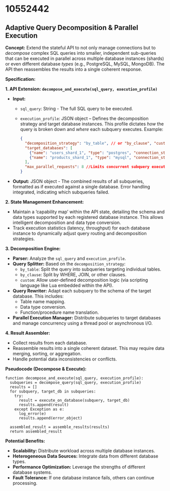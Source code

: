 # 10552442

## Adaptive Query Decomposition & Parallel Execution

**Concept:** Extend the stateful API to not only manage connections but to *decompose* complex SQL queries into smaller, independent sub-queries that can be executed in parallel across multiple database instances (shards) or even different database *types* (e.g., PostgreSQL, MySQL, MongoDB). The API then reassembles the results into a single coherent response.

**Specification:**

**1. API Extension: `decompose_and_execute(sql_query, execution_profile)`**

   *   **Input:**
        *   `sql_query`: String - The full SQL query to be executed.
        *   `execution_profile`: JSON object – Defines the decomposition strategy and target database instances.  This profile dictates *how* the query is broken down and *where* each subquery executes.  Example:

            ```json
            {
              "decomposition_strategy": "by_table", // or "by_clause", "custom"
              "target_databases": [
                {"name": "users_shard_1", "type": "postgres", "connection_string": "...", "weight": 0.6},
                {"name": "products_shard_1", "type": "mysql", "connection_string": "...", "weight": 0.4}
              ],
              "max_parallel_requests": 8 //Limits concurrent subquery executions
            }
            ```

   *   **Output:** JSON object - The combined results of all subqueries, formatted as if executed against a single database.  Error handling integrated, indicating which subqueries failed.

**2.  State Management Enhancement:**

   *   Maintain a ‘capability map’ within the API state, detailing the schema and data types supported by each registered database instance. This allows intelligent decomposition and data type conversion.
   *   Track execution statistics (latency, throughput) for each database instance to dynamically adjust query routing and decomposition strategies.

**3.  Decomposition Engine:**

   *   **Parser:** Analyze the `sql_query` and `execution_profile`.
   *   **Query Splitter:** Based on the `decomposition_strategy`:
        *   `by_table`: Split the query into subqueries targeting individual tables.
        *   `by_clause`: Split by WHERE, JOIN, or other clauses.
        *   `custom`: Allow user-defined decomposition logic (via scripting language like Lua embedded within the API).
   *   **Query Rewriter:** Adapt each subquery to the schema of the target database.  This includes:
        *   Table name mapping.
        *   Data type conversion.
        *   Function/procedure name translation.
   *   **Parallel Execution Manager:** Distribute subqueries to target databases and manage concurrency using a thread pool or asynchronous I/O.

**4.  Result Assembler:**

   *   Collect results from each database.
   *   Reassemble results into a single coherent dataset.  This may require data merging, sorting, or aggregation.
   *   Handle potential data inconsistencies or conflicts.

**Pseudocode (Decompose & Execute):**

```
function decompose_and_execute(sql_query, execution_profile):
  subqueries = decompose_query(sql_query, execution_profile)
  results = []
  for subquery, target_db in subqueries:
    try:
      result = execute_on_database(subquery, target_db)
      results.append(result)
    except Exception as e:
      log_error(e)
      results.append(error_object)

  assembled_result = assemble_results(results)
  return assembled_result
```

**Potential Benefits:**

*   **Scalability:** Distribute workload across multiple database instances.
*   **Heterogeneous Data Sources:** Integrate data from different database types.
*   **Performance Optimization:** Leverage the strengths of different database systems.
*   **Fault Tolerance:**  If one database instance fails, others can continue processing.